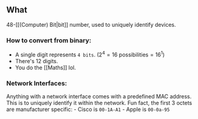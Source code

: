 ## What
48-[[(Computer) Bit|bit]] number, used to uniquely identify devices. 

### How to convert from binary:
- A single digit represents `4 bits`. ($2^{4} = 16\ \text{possibilities} = 16^1$)
- There's 12 digits.
- You do the [[Maths]] lol.

### Network Interfaces:
Anything with a network interface comes with a predefined MAC address. This is to uniquely identify it within the network. Fun fact, the first 3 octets are manufacturer specific:
	- Cisco is `00-1A-A1`
	- Apple is `00-0a-95`
